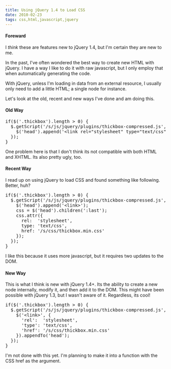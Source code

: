 ```yaml
---
title: Using jQuery 1.4 to Load CSS
date: 2010-02-23
tags: css,html,javascript,jquery
---
```

#### Foreward
I *think* these are features new to jQuery 1.4, but I'm certain they are new to me.

In the past, I've often wondered the best way to create new HTML with jQuery. I have a way I like to do it with raw javascript, but I only employ that when automatically generating the code.

With jQuery, unless I'm loading in data from an external resource, I usually only need to add a little HTML; a single node for instance.

Let's look at the old, recent and new ways I've done and am doing this.

#### Old Way
<pre class="sh_javascript">
if($('.thickbox').length > 0) {
  $.getScript('/s/js/jquery/plugins/thickbox-compressed.js', function() {
    $('head').append('&lt;link rel="stylesheet" type="text/css" href="/s/css/thickbox.min.css" />');
  });
}
</pre>

One problem here is that I don't think its not compatible with both HTML and XHTML. Its also pretty ugly, too.

#### Recent Way

I read up on using jQuery to load CSS and found something like following. Better, huh?

<pre class="sh_javascript">
if($('.thickbox').length > 0) {
  $.getScript('/s/js/jquery/plugins/thickbox-compressed.js', function() {
    $('head').append('&lt;link>');
    css = $('head').children(':last');
    css.attr({
      rel:  'stylesheet',
      type: 'text/css',
      href: '/s/css/thickbox.min.css'
    });
  });
}
</pre>

I like this because it uses more javascript, but it requires two updates to the DOM.

#### New Way

This is what I think is new with jQuery 1.4+. Its the ability to create a new node internally, modify it, and then add it to the DOM. This might have been possible with jQuery 1.3, but I wasn't aware of it. Regardless, its cool!

<pre class="sh_javascript">
if($('.thickbox').length > 0) {
  $.getScript('/s/js/jquery/plugins/thickbox-compressed.js', function() {
    $('&lt;link>', {
      'rel':  'stylesheet',
      'type': 'text/css',
      'href': '/s/css/thickbox.min.css'
    }).appendTo('head');
  });
}
</pre>

I'm not done with this yet. I'm planning to make it into a function with the CSS href as the argument.

